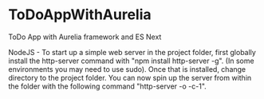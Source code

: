 # ToDoAppWithAurelia
ToDo App with Aurelia framework and ES Next

NodeJS - To start up a simple web server in the project folder, first globally install the http-server command with "npm install http-server -g". (In some environments you may need to use sudo). Once that is installed, change directory to the project folder. You can now spin up the server from within the folder with the following command "http-server -o -c-1".
